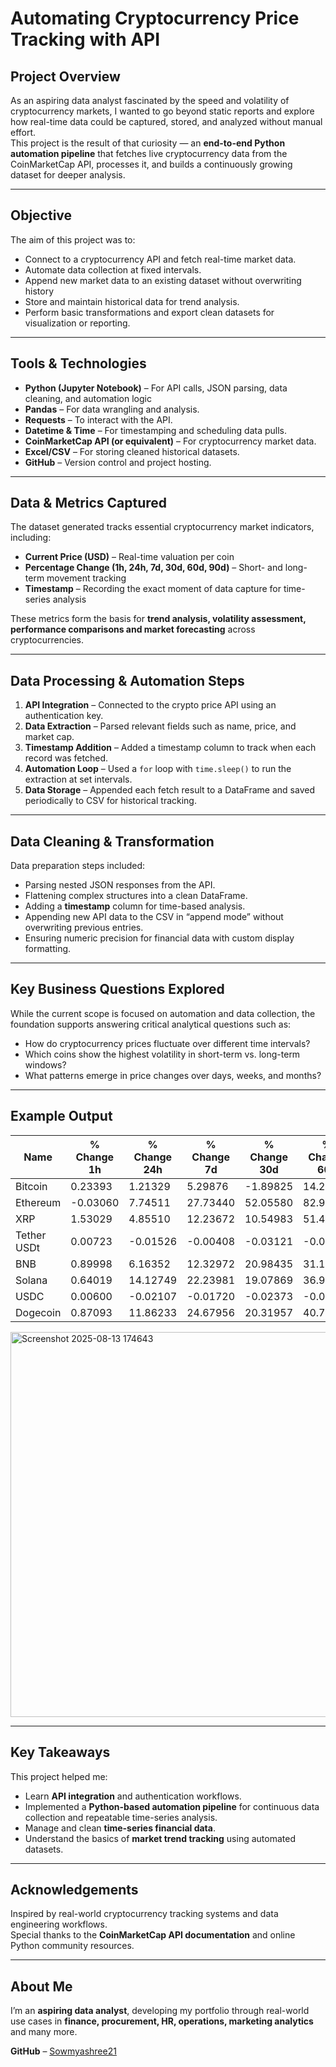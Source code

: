 # Automating Cryptocurrency Price Tracking with API

## Project Overview
As an aspiring data analyst fascinated by the speed and volatility of cryptocurrency markets, I wanted to go beyond static reports and explore how real-time data could be captured, stored, and analyzed without manual effort.  
This project is the result of that curiosity — an **end-to-end Python automation pipeline** that fetches live cryptocurrency data from the CoinMarketCap API, processes it, and builds a continuously growing dataset for deeper analysis.

---

## Objective
The aim of this project was to:

- Connect to a cryptocurrency API and fetch real-time market data.  
- Automate data collection at fixed intervals.
- Append new market data to an existing dataset without overwriting history  
- Store and maintain historical data for trend analysis.  
- Perform basic transformations and export clean datasets for visualization or reporting.

---

## Tools & Technologies
- **Python (Jupyter Notebook)** – For API calls, JSON parsing, data cleaning, and automation logic    
- **Pandas** – For data wrangling and analysis.  
- **Requests** – To interact with the API.  
- **Datetime & Time** – For timestamping and scheduling data pulls.  
- **CoinMarketCap API (or equivalent)** – For cryptocurrency market data.  
- **Excel/CSV** – For storing cleaned historical datasets.  
- **GitHub** – Version control and project hosting.

---

## Data & Metrics Captured
The dataset generated tracks essential cryptocurrency market indicators, including:

- **Current Price (USD)** – Real-time valuation per coin  
- **Percentage Change (1h, 24h, 7d, 30d, 60d, 90d)** – Short- and long-term movement tracking  
- **Timestamp** – Recording the exact moment of data capture for time-series analysis  

These metrics form the basis for **trend analysis, volatility assessment, performance comparisons and market forecasting** across cryptocurrencies.
 
---

## Data Processing & Automation Steps
1. **API Integration** – Connected to the crypto price API using an authentication key.  
2. **Data Extraction** – Parsed relevant fields such as name, price, and market cap.  
3. **Timestamp Addition** – Added a timestamp column to track when each record was fetched.  
4. **Automation Loop** – Used a `for` loop with `time.sleep()` to run the extraction at set intervals. 
5. **Data Storage** – Appended each fetch result to a DataFrame and saved periodically to CSV for historical tracking.  

---

## Data Cleaning & Transformation
Data preparation steps included:

- Parsing nested JSON responses from the API.  
- Flattening complex structures into a clean DataFrame.  
- Adding a **timestamp** column for time-based analysis.  
- Appending new API data to the CSV in “append mode” without overwriting previous entries.  
- Ensuring numeric precision for financial data with custom display formatting.

---

## Key Business Questions Explored
While the current scope is focused on automation and data collection, the foundation supports answering critical analytical questions such as:

- How do cryptocurrency prices fluctuate over different time intervals?  
- Which coins show the highest volatility in short-term vs. long-term windows?  
- What patterns emerge in price changes over days, weeks, and months?

---

## Example Output

| Name        | % Change 1h | % Change 24h | % Change 7d | % Change 30d | % Change 60d | % Change 90d |
|-------------|-------------|--------------|-------------|--------------|--------------|--------------|
| Bitcoin     | 0.23393     | 1.21329      | 5.29876     | -1.89825     | 14.21818     | 17.61839     |
| Ethereum    | -0.03060    | 7.74511      | 27.73440    | 52.05580     | 82.96039     | 81.49646     |
| XRP         | 1.53029     | 4.85510      | 12.23672    | 10.54983     | 51.46689     | 32.16388     |
| Tether USDt | 0.00723     | -0.01526     | -0.00408    | -0.03121     | -0.05813     | -0.02507     |
| BNB         | 0.89998     | 6.16352      | 12.32972    | 20.98435     | 31.15715     | 31.10689     |
| Solana      | 0.64019     | 14.12749     | 22.23981    | 19.07869     | 36.91520     | 16.08422     |
| USDC        | 0.00600     | -0.02107     | -0.01720    | -0.02373     | -0.01706     | -0.02240     |
| Dogecoin    | 0.87093     | 11.86233     | 24.67956    | 20.31957     | 40.74549     | 9.47016      |

<img width="811" height="616" alt="Screenshot 2025-08-13 174643" src="https://github.com/user-attachments/assets/a132cf9f-33d2-400d-94c4-686ec2005be8" />


---

## Key Takeaways
This project helped me:
- Learn **API integration** and authentication workflows.  
- Implemented a **Python-based automation pipeline** for continuous data collection and repeatable time-series analysis.  
- Manage and clean **time-series financial data**.  
- Understand the basics of **market trend tracking** using automated datasets.

---

## Acknowledgements
Inspired by real-world cryptocurrency tracking systems and data engineering workflows.  
Special thanks to the **CoinMarketCap API documentation** and online Python community resources.

---

## About Me
I’m an **aspiring data analyst**, developing my portfolio through real-world use cases in **finance, procurement, HR, operations, marketing analytics** and many more.

**GitHub** – [Sowmyashree21](https://github.com/Sowmyashree21)
